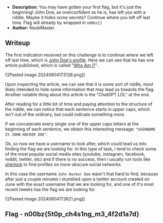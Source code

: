 * **Description:** You may have gotten your first flag, but it's just the beginning! John Doe, as overconfident as he is, has left you with a riddle. Maybe it hides some secrets? Continue where you left off last time. Flag will already by wrapped in `n00bz{}` 
* **Author:** NoobMaster.
## Writeup

The first indication received on this challenge is to continue where we left off last time, which is [John Doe's profile](https://n00bzunit3d.xyz/authors/johndoe). Here we can see that he has one article published, which is called "[Who Am I?](https://n00bzunit3d.xyz/blog/who-am-i/)".

![[Pasted image 20240804173128.png]]

Upon inspecting the article, we can see that it is some sort of riddle, most likely intended to hide some information that may lead us towards the flag. Another notable thing about this article is the "ChatGPT LOL" at the end.

After reading for a little bit of time and paying attention to the structure of the riddle, we can notice that each sentence starts in upper caps, which isn't out of the ordinary, but could indicate something more. 

If we concatenate every single one of the upper caps letters at the beginning of each sentence, we obtain this interesting message: `"USERNAME IS JOHN HACKER DOE"`.

Ok, so now we have a username to look after, which could lead us into finding the flag we are looking for. In this type of task, i tend to check some of the most popular social media sites (youtube, instagram, facebook, reddit, twitter, etc) and if there is no success, then i usually run tools like [sherlock](https://sherlockproject.xyz/) to find profiles on more obscure social networks.

In this case the username `John Hacker Doe` wasn't that hard to find, because after just a couple minutes i stumbled upon a twitter account created on June with the exact username that we are looking for, and one of it's most recent tweets has the flag we are looking for.

![[Pasted image 20240804173821.png]]
## Flag - n00bz{5t0p_ch4s1ng_m3_4f2d1a7d}
